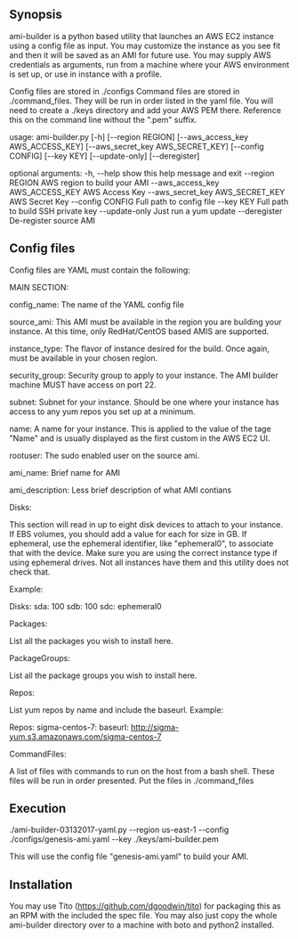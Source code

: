 ## Synopsis

ami-builder is a python based utility that launches an AWS EC2 instance using a config file as input. You may customize the instance as you see fit and then it will be saved as an AMI for future use. You may supply AWS credentials as arguments, run from a machine where your AWS environment is set up, or use in instance with a profile.

Config files are stored in ./configs 
Command files are stored in ./command_files. They will be run in order listed in the yaml file.
You will need to create a ./keys directory and add your AWS PEM there. Reference this on the command line without the ".pem" suffix.

usage: ami-builder.py [-h] [--region REGION]
                           [--aws_access_key AWS_ACCESS_KEY]
                           [--aws_secret_key AWS_SECRET_KEY] [--config CONFIG]
                           [--key KEY] [--update-only] [--deregister]

optional arguments:
  -h, --help            show this help message and exit
  --region REGION       AWS region to build your AMI
  --aws_access_key AWS_ACCESS_KEY
                        AWS Access Key
  --aws_secret_key AWS_SECRET_KEY
                        AWS Secret Key
  --config CONFIG       Full path to config file
  --key KEY             Full path to build SSH private key
  --update-only         Just run a yum update
  --deregister          De-register source AMI

## Config files

Config files are YAML must contain the following:

MAIN SECTION:

config_name: The name of the YAML config file

source_ami: This AMI must be available in the region you are building your instance. At this time, only RedHat/CentOS based AMIS are supported.

instance_type: The flavor of instance desired for the build. Once again, must be available in your chosen region.

security_group: Security group to apply to your instance. The AMI builder machine MUST have access on port 22.

subnet: Subnet for your instance. Should be one where your instance has access to any yum repos you set up at a minimum.

name: A name for your instance. This is applied to the value of the tage "Name" and is usually displayed as the first custom in the AWS EC2 UI.

rootuser: The sudo enabled user on the source ami.

ami_name: Brief name for AMI

ami_description: Less brief description of what AMI contians

Disks:

This section will read in up to eight disk devices to attach to your instance. If EBS volumes, you should add a value for each for size in GB. If ephemeral, use the ephemeral identifier, like "ephemeral0", to associate that with the device. Make sure you are using the correct instance type if using ephemeral drives. Not all instances have them and this utility does not check that.

Example:

Disks:
    sda: 100
    sdb: 100
    sdc: ephemeral0

Packages:

List all the packages you wish to install here.

PackageGroups:

List all the package groups you wish to install here.

Repos:

List yum repos by name and include the baseurl. Example:

Repos:
    sigma-centos-7:
        baseurl:         http://sigma-yum.s3.amazonaws.com/sigma-centos-7

CommandFiles:

A list of files with commands to run on the host from a bash shell. These files will be run in order presented. Put the files in ./command_files

## Execution

./ami-builder-03132017-yaml.py --region us-east-1 --config ./configs/genesis-ami.yaml --key ./keys/ami-builder.pem

This will use the config file "genesis-ami.yaml" to build your AMI.

## Installation

You may use Tito (https://github.com/dgoodwin/tito) for packaging this as an RPM with the included the spec file. You may also just copy the whole ami-builder directory over to a machine with boto and python2 installed.
